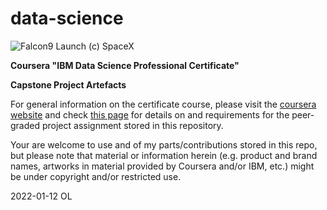 # data-science

![Falcon9 Launch (c) SpaceX](https://www.spacex.com/static/images/backgrounds/f9_feature.jpg)


**Coursera "IBM Data Science Professional Certificate"**

**Capstone Project Artefacts**


For general information on the certificate course, please visit the [coursera website](https://www.coursera.org/professional-certificates/ibm-data-science) and check [this page](https://www.coursera.org/learn/applied-data-science-capstone?specialization=ibm-data-science) for details on and requirements for the peer-graded project assignment stored in this repository.



Your are welcome to use and of my parts/contributions stored in this repo, but please note that material or information herein (e.g. product and brand names, artworks in material provided by Coursera and/or IBM, etc.) might be under copyright and/or restricted use.

2022-01-12 OL
